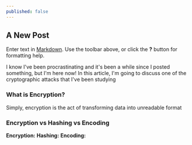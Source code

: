 ```yaml
---
published: false
---
```

## A New Post

Enter text in [Markdown](http://daringfireball.net/projects/markdown/). Use the toolbar above, or click the **?** button for formatting help.

I know I've been procrastinating and it's been a while since I posted something, but I'm here now!
In this article, I'm going to discuss one of the cryptographic attacks that I've been studying


### **What is Encryption?**

Simply, encryption is the act of transforming data into unreadable format 



### **Encryption vs Hashing vs Encoding**

**Encryption:** 
**Hashing:**
**Encoding:**

